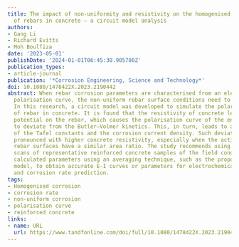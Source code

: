 ```yaml
---
title: The impact of non-uniformity and resistivity on the homogenised corrosion parameters
  of rebars in concrete – a circuit model analysis
authors:
- Gang Li
- Richard Evitts
- Moh Boulfiza
date: '2023-05-01'
publishDate: '2024-01-01T06:45:30.905700Z'
publication_types:
- article-journal
publication: '*Corrosion Engineering, Science and Technology*'
doi: 10.1080/1478422X.2023.2190442
abstract: When rebar corrosion parameters are characterised from an electrochemical
  polarisation curve, the non-uniform rebar surface conditions need to be considered.
  In this research, a circuit model was developed to simulate the polarisation behaviour
  of rebar in concrete. It is found that the resistivity of concrete leads to non-uniform
  potential on the rebar, which causes the polarisation curve of the entire rebar
  to deviate from the Butler–Volmer kinetics. This, in turn, leads to an overestimation
  of the Tafel constants and the corrosion current density. Such deviations are more
  pronounced with higher concrete resistivity, especially when the active and passive
  rebar surfaces have a similar area ratio. The study recommends using potentiodynamic
  scans of representative reinforced concrete samples of the field conditions or the
  calculated parameters using an averaging technique, such as the proposed circuit
  model, to obtain accurate E-I curves or parameters for electrochemical modelling
  and corrosion rate prediction.
tags:
- Homogenised corrosion
- corrosion rate
- non-uniform corrosion
- polarisation curve
- reinforced concrete
links:
- name: URL
  url: https://www.tandfonline.com/doi/full/10.1080/1478422X.2023.2190442
---
```

